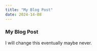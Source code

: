 ```yaml
---
title: "My Blog Post"
date: 2024-14-08
---
```



### My Blog Post 

I will change this eventually maybe never. 
